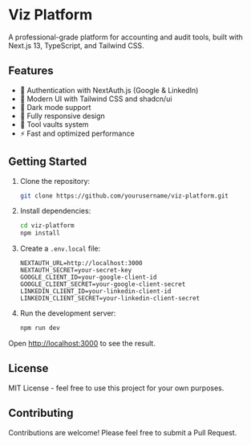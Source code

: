 # Viz Platform

A professional-grade platform for accounting and audit tools, built with Next.js 13, TypeScript, and Tailwind CSS.

## Features

- 🔐 Authentication with NextAuth.js (Google & LinkedIn)
- 🎨 Modern UI with Tailwind CSS and shadcn/ui
- 🌙 Dark mode support
- 📱 Fully responsive design
- 🔧 Tool vaults system
- ⚡ Fast and optimized performance

## Getting Started

1. Clone the repository:
   ```bash
   git clone https://github.com/yourusername/viz-platform.git
   ```

2. Install dependencies:
   ```bash
   cd viz-platform
   npm install
   ```

3. Create a `.env.local` file:
   ```env
   NEXTAUTH_URL=http://localhost:3000
   NEXTAUTH_SECRET=your-secret-key
   GOOGLE_CLIENT_ID=your-google-client-id
   GOOGLE_CLIENT_SECRET=your-google-client-secret
   LINKEDIN_CLIENT_ID=your-linkedin-client-id
   LINKEDIN_CLIENT_SECRET=your-linkedin-client-secret
   ```

4. Run the development server:
   ```bash
   npm run dev
   ```

Open [http://localhost:3000](http://localhost:3000) to see the result.

## License

MIT License - feel free to use this project for your own purposes.

## Contributing

Contributions are welcome! Please feel free to submit a Pull Request.